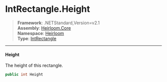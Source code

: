 # IntRectangle.Height

> **Framework**: .NETStandard,Version=v2.1  
> **Assembly**: [Heirloom.Core][0]  
> **Namespace**: [Heirloom][0]  
> **Type**: [IntRectangle][1]

--------------------------------------------------------------------------------

#### Height

The height of this rectangle.

```cs
public int Height
```

[0]: ../Heirloom.Core.md
[1]: Heirloom.IntRectangle.md
